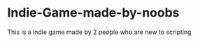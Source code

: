 Indie-Game-made-by-noobs
========================

This is a indie game made by 2 people who are new to scripting
